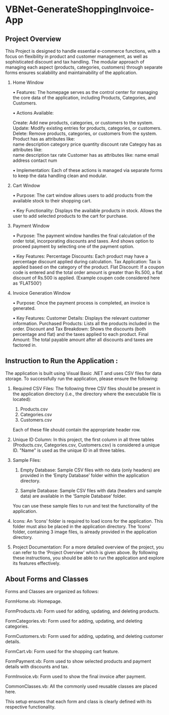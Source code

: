# VBNet-GenerateShoppingInvoice-App

## Project Overview
This Project is designed to handle essential e-commerce functions, with a focus on flexibility in product and customer management, as well as sophisticated discount and tax handling. The modular approach of managing each aspect (products, categories, customers) through separate forms ensures scalability and maintainability of the application.

1. Home Window
   
      •	Features: The homepage serves as the control center for managing the core data of the application, including Products, Categories, and Customers.

      •	Actions Available:

	Create: Add new products, categories, or customers to the system.
	Update: Modify existing entries for products, categories, or customers.
	Delete: Remove products, categories, or customers from the system.
        Product has as attributes like:  
                name	description	category	price	quantity	discount rate
        Categoy has as attributes like:  
                name	description	tax rate
        Customer has as attributes like: 
                name	email	address	contact num

      •	Implementation: Each of these actions is managed via separate forms to keep the data handling clean and modular.

2. Cart Window
   
      •	Purpose: The cart window allows users to add products from the available stock to their shopping cart.
   
      •	Key Functionality:
	Displays the available products in stock.
	Allows the user to add selected products to the cart for purchase.

4. Payment Window
   
      •	Purpose: The payment window handles the final calculation of the order total, incorporating discounts and taxes. And shows option to proceed payment by selecting one of the payment option.
   
      •	Key Features:
	Percentage Discounts: Each product may have a percentage discount applied during calculation.
	Tax Application: Tax is applied based on the category of the product.
	Flat Discount: If a coupon code is entered and the total order amount is greater than Rs.500, a flat discount of Rs.500 is applied.
(Example coupen code considered here as ‘FLAT500‘)

6. Invoice Generation Window
   
      •	Purpose: Once the payment process is completed, an invoice is generated.
   
      •	Key Features:
	Customer Details: Displays the relevant customer information.
	Purchased Products: Lists all the products included in the order.
	Discount and Tax Breakdown: Shows the discounts (both percentage and flat) and the taxes applied to each product.
	Final Amount: The total payable amount after all discounts and taxes are factored in.





## Instruction to Run the Application :
The application is built using Visual Basic .NET and uses CSV files for data storage. To successfully run the application, please ensure the following:
1.	Required CSV Files:
	The following three CSV files should be present in the application directory (i.e., the directory where the executable file is located):
      1.	Products.csv
      2.	Categories.csv
      3.	Customers.csv
         
	Each of these file should contain the appropriate header row.

2.	Unique ID Column:
	In this project, the first column in all three tables (Products.csv, Categories.csv, Customers.csv) is considered a unique ID.
	"Name" is used as the unique ID in all three tables.

3.	Sample Files:
   
	1.  Empty Database: Sample CSV files with no data (only headers) are provided in the ‘Empty Database’ folder within the application directory.

	2.  Sample Database: Sample CSV files with data (headers and sample data) are available in the ‘Sample Database’ folder.

	You can use these sample files to run and test the functionality of the application.

5.	Icons:
	An ‘Icons’ folder is required to load icons for the application. This folder must also be placed in the application directory.
	The ‘Icons’ folder, containing 3 image files, is already provided in the application directory.

6.	Project Documentation:
	For a more detailed overview of the project, you can refer to the ‘Project Overview' which is given above.
By following these instructions, you should be able to run the application and explore its features effectively.



## About Forms and Classes

Forms and Classes are organized as follows:

FormHome.vb: Homepage.

FormProducts.vb: Form used for adding, updating, and deleting products.

FormCategories.vb: Form used for adding, updating, and deleting categories.

FormCustomers.vb: Form used for adding, updating, and deleting customer details.

FormCart.vb: Form used for the shopping cart feature.

FormPayment.vb: Form used to show selected products and payment details with discounts and tax.

FormInvoice.vb: Form used to show the final invoice after payment.

CommonClasses.vb: All the commonly used reusable classes are placed here.

This setup ensures that each form and class is clearly defined with its respective functionality.


